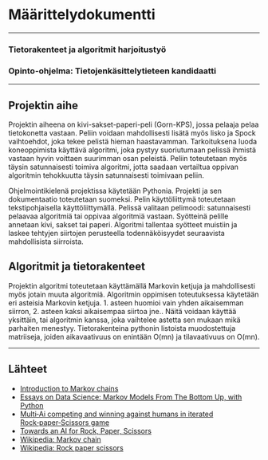 # Määrittelydokumentti
-----
### Tietorakenteet ja algoritmit harjoitustyö
### Opinto-ohjelma: Tietojenkäsittelytieteen kandidaatti
-----
## Projektin aihe
Projektin aiheena on kivi-sakset-paperi-peli (Gorn-KPS), jossa pelaaja pelaa tietokonetta vastaan. Peliin voidaan mahdollisesti lisätä myös lisko ja Spock vaihtoehdot, joka tekee pelistä hieman haastavamman. Tarkoituksena luoda koneoppimista käyttävä algoritmi, joka pystyy suoriutumaan pelissä ihmistä vastaan hyvin voittaen suurimman osan peleistä. Peliin toteutetaan myös täysin satunnaisesti toimiva algoritmi, jotta saadaan vertailtua oppivan algoritmin tehokkuutta täysin satunnaisesti toimivaan peliin.
 
Ohjelmointikielenä projektissa käytetään Pythonia. Projekti ja sen dokumentaatio toteutetaan suomeksi. Pelin käyttöliittymä toteutetaan tekstipohjaisella käyttöliittymällä. Pelissä valitaan pelimoodi: satunnaisesti pelaavaa algoritmiä tai oppivaa algoritmiä vastaan. Syötteinä pelille annetaan kivi, sakset tai paperi. Algoritmi tallentaa syötteet muistiin ja laskee tehtyjen siirtojen perusteella todennäköisyydet seuraavista mahdollisista siirroista.
  
## Algoritmit ja tietorakenteet
Projektin algoritmi toteutetaan käyttämällä Markovin ketjuja ja mahdollisesti myös jotain muuta algoritmiä. Algoritmin oppimisen toteutuksessa käytetään eri asteisia Markovin ketjuja. 1. asteen huomioi vain yhden aikaisemman siirron, 2. asteen kaksi aikaisempaa siirtoa jne..  Näitä voidaan käyttää yksittäin, tai algoritmin kanssa, joka vaihtelee astetta sen mukaan mikä parhaiten menestyy. Tietorakenteina pythonin listoista muodostettuja matriiseja, joiden aikavaativuus on enintään O(mn) ja tilavaativuus on O(mn). 
 
-----
## Lähteet
        
* [Introduction to Markov chains](https://towardsdatascience.com/brief-introduction-to-markov-chains-2c8cab9c98ab)
* [Essays on Data Science: Markov Models From The Bottom Up, with Python](https://ericmjl.github.io/essays-on-data-science/machine-learning/markov-models/)
* [Multi‑Ai competing and winning against humans in iterated Rock‑paper‑Scissors game](https://arxiv.org/pdf/2003.06769.pdf)
* [Towards an AI for Rock, Paper, Scissors](https://towardsai.net/p/artificial-intelligence/towards-an-ai-for-rock-paper-scissors-3fb05780271f)
* [Wikipedia: Markov chain](https://en.wikipedia.org/wiki/Markov_chain)
* [Wikipedia: Rock paper scissors](https://en.wikipedia.org/wiki/Rock_paper_scissors)


    
